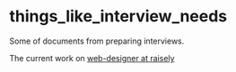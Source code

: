 # things_like_interview_needs
Some of documents from preparing interviews.

The current work on [web-designer at raisely](https://www.raisely.com/jobs/web-designer)


